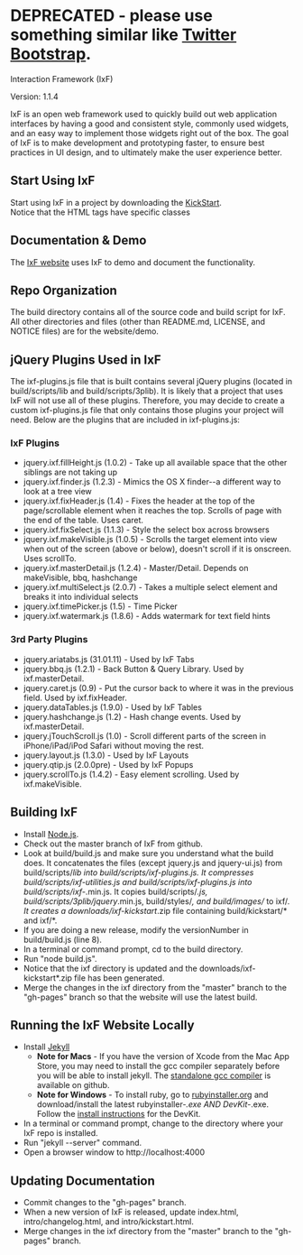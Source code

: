 # DEPRECATED - please use something similar like [Twitter Bootstrap](https://github.com/twitter/bootstrap).
Interaction Framework (IxF)

Version:  1.1.4

IxF is an open web framework used to quickly build out web application 
interfaces by having a good and consistent style, commonly used widgets, 
and an easy way to implement those widgets right out of the box. The goal 
of IxF is to make development and prototyping faster, to ensure best 
practices in UI design, and to ultimately make the user experience better.

## Start Using IxF

Start using IxF in a project by downloading the [KickStart](http://irinc.github.com/ixf/intro/kickstart.html).  
Notice that the HTML tags have specific classes 

## Documentation & Demo

The [IxF website](http://irinc.github.com/ixf) uses IxF to demo and document the functionality.

## Repo Organization

The build directory contains all of the source code and build script for IxF.  All other 
directories and files (other than README.md, LICENSE, and NOTICE files) 
are for the website/demo.

## jQuery Plugins Used in IxF

The ixf-plugins.js file that is built contains several jQuery plugins (located in build/scripts/lib and
build/scripts/3plib).  It is likely that a project that uses IxF will not use all of these plugins.
Therefore, you may decide to create a custom ixf-plugins.js file that only contains those plugins your
project will need.  Below are the plugins that are included in ixf-plugins.js:

### IxF Plugins
* jquery.ixf.fillHeight.js (1.0.2) - Take up all available space that the other siblings are not taking up
* jquery.ixf.finder.js (1.2.3) - Mimics the OS X finder--a different way to look at a tree view
* jquery.ixf.fixHeader.js (1.4) - Fixes the header at the top of the page/scrollable element when it reaches the top. Scrolls of page with the end of the table.  Uses caret.
* jquery.ixf.fixSelect.js (1.1.3) - Style the select box across browsers
* jquery.ixf.makeVisible.js (1.0.5) - Scrolls the target element into view when out of the screen (above or below), doesn't scroll if it is onscreen. Uses scrollTo.
* jquery.ixf.masterDetail.js (1.2.4) - Master/Detail.  Depends on makeVisible, bbq, hashchange
* jquery.ixf.multiSelect.js (2.0.7) - Takes a multiple select element and breaks it into individual selects
* jquery.ixf.timePicker.js (1.5) - Time Picker
* jquery.ixf.watermark.js (1.8.6) - Adds watermark for text field hints

### 3rd Party Plugins
* jquery.ariatabs.js (31.01.11) - Used by IxF Tabs
* jquery.bbq.js (1.2.1) - Back Button & Query Library.  Used by ixf.masterDetail.
* jquery.caret.js (0.9) - Put the cursor back to where it was in the previous field.  Used by ixf.fixHeader.
* jquery.dataTables.js (1.9.0) - Used by IxF Tables
* jquery.hashchange.js (1.2) - Hash change events.  Used by ixf.masterDetail.
* jquery.jTouchScroll.js (1.0) - Scroll different parts of the screen in iPhone/iPad/iPod Safari without moving the rest.
* jquery.layout.js (1.3.0) - Used by IxF Layouts
* jquery.qtip.js (2.0.0pre) - Used by IxF Popups
* jquery.scrollTo.js (1.4.2) - Easy element scrolling. Used by ixf.makeVisible.

## Building IxF

* Install [Node.js](http://nodejs.org/).
* Check out the master branch of IxF from github.
* Look at build/build.js and make sure you understand what the build does.  It concatenates the files (except jquery.js and jquery-ui.js) from build/scripts/*lib into build/scripts/ixf-plugins.js.  It compresses build/scripts/ixf-utilities.js and build/scripts/ixf-plugins.js into build/scripts/ixf-*.min.js.  It copies build/scripts/*.js, build/scripts/3plib/jquery*.min.js, build/styles/*, and build/images/* to ixf/*.  It creates a downloads/ixf-kickstart*.zip file containing build/kickstart/* and ixf/*.
* If you are doing a new release, modify the versionNumber in build/build.js (line 8).
* In a terminal or command prompt, cd to the build directory.
* Run "node build.js".
* Notice that the ixf directory is updated and the downloads/ixf-kickstart*.zip file has been generated.
* Merge the changes in the ixf directory from the "master" branch to the "gh-pages" branch so that the website will use the latest build.

## Running the IxF Website Locally

*  Install [Jekyll](https://github.com/mojombo/jekyll/wiki/install)
	* **Note for Macs** - If you have the version of Xcode from the Mac App Store, you may need to install the gcc compiler separately before you will be able to install jekyll. The [standalone gcc compiler](https://github.com/kennethreitz/osx-gcc-installer) is available on github.
	* **Note for Windows** - To install ruby, go to [rubyinstaller.org](http://rubyinstaller.org/downloads/) and download/install the latest rubyinstaller-*.exe AND DevKit-*.exe.  Follow the [install instructions](http://github.com/oneclick/rubyinstaller/wiki/Development-Kit) for the DevKit.
*  In a terminal or command prompt, change to the directory where your IxF repo is installed.
*  Run "jekyll --server" command.
*  Open a browser window to http://localhost:4000

## Updating Documentation

* Commit changes to the "gh-pages" branch.
* When a new version of IxF is released, update index.html, intro/changelog.html, and intro/kickstart.html.
* Merge changes in the ixf directory from the "master" branch to the "gh-pages" branch.

